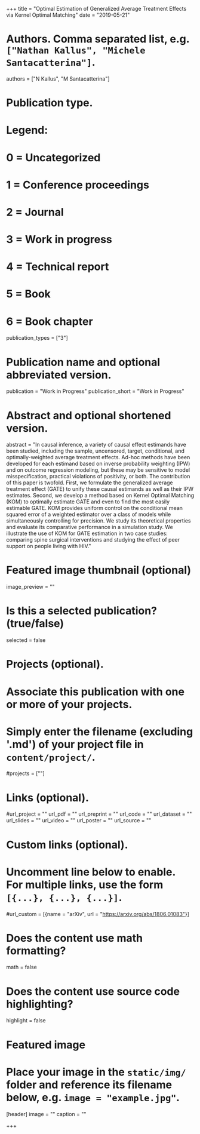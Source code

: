 +++
title = "Optimal Estimation of Generalized Average Treatment Effects via Kernel Optimal Matching"
date = "2019-05-21"

# Authors. Comma separated list, e.g. `["Nathan Kallus", "Michele Santacatterina"]`.
authors = ["N Kallus", "M Santacatterina"]

# Publication type.
# Legend:
# 0 = Uncategorized
# 1 = Conference proceedings
# 2 = Journal
# 3 = Work in progress
# 4 = Technical report
# 5 = Book
# 6 = Book chapter
publication_types = ["3"]

# Publication name and optional abbreviated version.
publication = "Work in Progress"
publication_short = "Work in Progress"

# Abstract and optional shortened version.
abstract = "In causal inference, a variety of causal effect estimands have been studied, including the sample, uncensored, target, conditional, and optimally-weighted average treatment effects. Ad-hoc methods have been developed for each estimand based on inverse probability weighting (IPW) and on outcome regression modeling, but these may be sensitive to model misspecification, practical violations of positivity, or both. The contribution of this paper is twofold. First, we formulate the generalized average treatment effect (GATE) to unify these causal estimands as well as their IPW estimates. Second, we develop a method based on Kernel Optimal Matching (KOM) to optimally estimate GATE and even to find the most easily estimable GATE. KOM provides uniform control on the conditional mean squared error of a weighted estimator over a class of models while simultaneously controlling for precision. We study its theoretical properties and evaluate its comparative performance in a simulation study. We illustrate the use of KOM for GATE estimation in two case studies: comparing spine surgical interventions and studying the effect of peer support on people living with HIV."

# Featured image thumbnail (optional)
image_preview = ""

# Is this a selected publication? (true/false)
selected = false

# Projects (optional).
#   Associate this publication with one or more of your projects.
#   Simply enter the filename (excluding '.md') of your project file in `content/project/`.
#projects = [""]

# Links (optional).
#url_project = ""
url_pdf = ""
url_preprint = ""
url_code = ""
url_dataset = ""
url_slides = ""
url_video = ""
url_poster = ""
url_source = ""

# Custom links (optional).
#   Uncomment line below to enable. For multiple links, use the form `[{...}, {...}, {...}]`.
#url_custom = [{name = "arXiv", url = "https://arxiv.org/abs/1806.01083"}]

# Does the content use math formatting?
math = false

# Does the content use source code highlighting?
highlight = false

# Featured image
# Place your image in the `static/img/` folder and reference its filename below, e.g. `image = "example.jpg"`.
[header]
image = ""
caption = ""

+++


